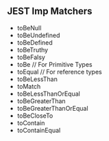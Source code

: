 ## JEST Imp Matchers

- toBeNull
- toBeUndefined
- toBeDefined
- toBeTruthy
- toBeFalsy
- toBe   // For Primitive Types
- toEqual  // For reference types
- toBeLessThan
- toMatch
- toBeLessThanOrEqual
- toBeGreaterThan
- toBeGreaterThanOrEqual
- toBeCloseTo
- toContain
- toContainEqual
